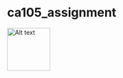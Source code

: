 # ca105_assignment

<img
  src="https://media.npr.org/assets/img/2017/09/12/macaca_nigra_self-portrait-3e0070aa19a7fe36e802253048411a38f14a79f8-s900-c85.webp"
  alt="Alt text"
  title="Optional title"
  style="display: inline-block; margin: 0 auto;width: 100px;height:100px">
